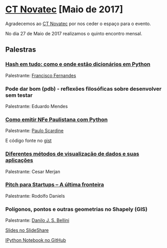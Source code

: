 # [CT Novatec][0] [Maio de 2017]


Agradecemos ao [CT Novatec][1] por nos ceder o espaço para o evento.

No dia 27 de Maio de 2017 realizamos o quinto encontro mensal.


## Palestras

### [Hash em tudo: como e onde estão dicionários em Python][10]

Palestrante: [Francisco Fernandes][11]



### Pode dar bom (pdb) - reflexões filosóficas sobre desenvolver sem testar

Palestrante: Eduardo Mendes



### [Como emitir NFe Paulistana com Python][6]

Palestrante: [Paulo Scardine][8]

E código fonte no [gist][7]



### [Diferentes métodos de visualização de dados e suas aplicações][9]

Palestrante: Cesar Merjan



### [Pitch para Startups – A última fronteira][5]

Palestrante: Rodolfo Daniels



### Polígonos, pontos e outras geometrias no Shapely (GIS)

Palestrante: [Danilo J. S. Bellini][2]

[Slides no SlideShare][3]

[IPython Notebook no GitHub][4]


[0]: https://www.meetup.com/pt-BR/Grupy-SP/events/240054524/
[1]: http://ctnovatec.com.br/
[2]: https://github.com/danilobellini
[3]: https://www.slideshare.net/djsbellini/20170527-grupysp-polgonos-pontos-e-outras-geometrias-no-shapely-gis
[4]: https://github.com/danilobellini/notebooks/blob/master/2017-05-27_Shapely.ipynb
[5]: https://www.slideshare.net/mobile/RodolfoGarcia14/pitch-para-startups
[6]: https://goo.gl/zWHixW
[7]: https://gist.github.com/scardine/ee6016c41c5cabcb36919cd680843e53
[8]: https://github.com/scardine
[9]: https://github.com/rg3915/fs2w/tree/master/material/business_intelligence
[10]: http://chicaofernandes.info/talks/hash-em-tudo/index.html#intro
[11]: https://twitter.com/__chicao__